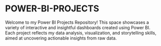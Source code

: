 # POWER-BI-PROJECTS
Welcome to my Power BI Projects Repository! This space showcases a variety of interactive and insightful dashboards created using Power BI. Each project reflects my data analysis, visualization, and storytelling skills, aimed at uncovering actionable insights from raw data.
